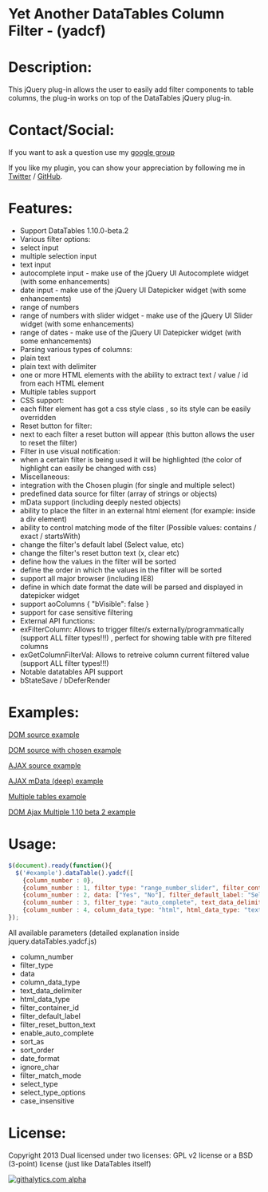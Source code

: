 Yet Another DataTables Column Filter - (yadcf)
=====

Description:
=====

This jQuery plug-in allows the user to easily add filter components to table columns, the plug-in works on top of the DataTables jQuery plug-in.


Contact/Social:
=====
If you want to ask a question use my [google group](https://groups.google.com/forum/#!forum/daniels_code)

If you like my plugin, you can show your appreciation by following me in [Twitter](https://twitter.com/danielreznick) / [GitHub](https://github.com/vedmack).


Features:
=====

- Support DataTables 1.10.0-beta.2
- Various filter options: 
 - select input
 - multiple selection input
 - text input
 - autocomplete input - make use of the jQuery UI Autocomplete widget (with some enhancements)
 - date input - make use of the jQuery UI Datepicker widget (with some enhancements)
 - range of numbers
 - range of numbers with slider widget - make use of the jQuery UI Slider widget (with some enhancements)
 - range of dates - make use of the jQuery UI Datepicker widget (with some enhancements)
- Parsing various types of columns: 
 - plain text 
 - plain text with delimiter
 - one or more HTML elements with the ability to extract text / value / id from each HTML element
- Multiple tables support
- CSS support:
 - each filter element has got a css style class , so its style can be easily overridden
 - Reset button for filter:
 - next to each filter a reset button will appear (this button allows the user to reset the filter)
- Filter in use visual notification:
 - when a certain filter is being used it will be highlighted (the color of highlight can easily be changed with css)
- Miscellaneous:
 - integration with the Chosen plugin (for single and multiple select)
 - predefined data source for filter (array of strings or objects)
 - mData support (including deeply nested objects)
 - ability to place the filter in an external html element (for example: inside a div element)
 - ability to control matching mode of the filter (Possible values: contains / exact / startsWith)
 - change the filter's default label (Select value, etc)
 - change the filter's reset button text (x, clear etc)
 - define how the values in the filter will be sorted
 - define the order in which the values in the filter will be sorted
 - support all major browser (including IE8)
 - define in which date format the date will be parsed and displayed in datepicker widget
 - support aoColumns { "bVisible": false }
 - support for case sensitive filtering
- External API functions:
 - exFilterColumn: Allows to trigger filter/s externally/programmatically (support ALL filter types!!!) , perfect for showing table with pre filtered columns
 - exGetColumnFilterVal: Allows to retreive  column current filtered value (support ALL filter types!!!)	
- Notable datatables API support
 - bStateSave / bDeferRender

Examples:
=====

[DOM source example](http://yadcf-showcase.appspot.com/DOM_source.html)

[DOM source with chosen example](http://yadcf-showcase.appspot.com/DOM_source_chosen.html)

[AJAX source example](http://yadcf-showcase.appspot.com/ajax_source.html)

[AJAX mData (deep) example](http://yadcf-showcase.appspot.com/ajax_mData_source.html)

[Multiple tables example](http://yadcf-showcase.appspot.com/multiple_tables.html)

[DOM Ajax Multiple 1.10 beta 2 example](http://yadcf-showcase.appspot.com/DOM_Ajax_Multiple_1.10.html)


Usage:
=====

```javascript
$(document).ready(function(){
  $('#example').dataTable().yadcf([
    {column_number : 0},
    {column_number : 1, filter_type: "range_number_slider", filter_container_id: "external_filter_container"},
    {column_number : 2, data: ["Yes", "No"], filter_default_label: "Select Yes/No"},
    {column_number : 3, filter_type: "auto_complete", text_data_delimiter: ","},
    {column_number : 4, column_data_type: "html", html_data_type: "text", filter_default_label: "Select tag"}]);
});
```

All available parameters (detailed explanation inside jquery.dataTables.yadcf.js)

* column_number
* filter_type
* data
* column_data_type
* text_data_delimiter
* html_data_type
* filter_container_id
* filter_default_label
* filter_reset_button_text
* enable_auto_complete
* sort_as
* sort_order
* date_format
* ignore_char
* filter_match_mode
* select_type
* select_type_options
* case_insensitive


License:
=====

Copyright 2013
Dual licensed under two licenses: GPL v2 license or a BSD (3-point) license (just like DataTables itself)



[![githalytics.com alpha](https://cruel-carlota.pagodabox.com/98b24f2a1ca5deaaaa08b94dd52594ec "githalytics.com")](http://githalytics.com/vedmack/yadcf)
